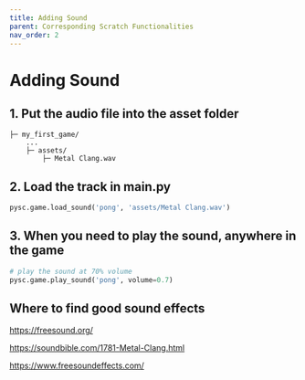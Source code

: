 ```yaml
---
title: Adding Sound
parent: Corresponding Scratch Functionalities
nav_order: 2
---
```

# Adding Sound
## 1. Put the audio file into the asset folder
```
├─ my_first_game/
    ...
    ├─ assets/
        ├─ Metal Clang.wav
```

## 2. Load the track in main.py
```python
pysc.game.load_sound('pong', 'assets/Metal Clang.wav')
```

## 3. When you need to play the sound, anywhere in the game
```python
# play the sound at 70% volume
pysc.game.play_sound('pong', volume=0.7)
```


## Where to find good sound effects
https://freesound.org/

https://soundbible.com/1781-Metal-Clang.html

https://www.freesoundeffects.com/
